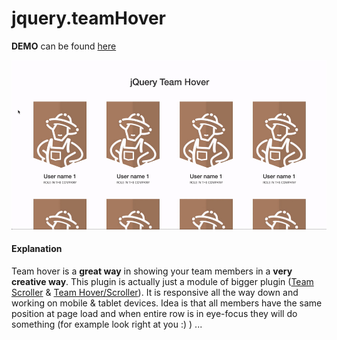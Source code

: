 # jquery.teamHover

**DEMO** can be found [here](https://tmatijev.github.io/jquery.teamHover/)

![alt tag](https://raw.githubusercontent.com/tmatijev/jquery.teamHover/master/video.gif)

#### Explanation

Team hover is a **great way** in showing your team members in a **very creative way**. This plugin is actually just a module of bigger plugin ([Team Scroller](https://github.com/tmatijev/jquery.teamScroller) & [Team Hover/Scroller](https://tmatijev.github.io/jquery.teamHoverScroller/)). It is responsive all the way down and working on mobile & tablet devices. Idea is that all members have the same position at page load and when entire row is in eye-focus they will do something (for example look right at you :) ) ...
